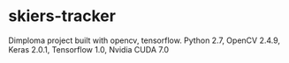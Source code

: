 # skiers-tracker
Dimploma project built with opencv, tensorflow.
Python 2.7, OpenCV 2.4.9, Keras 2.0.1, Tensorflow 1.0, Nvidia CUDA 7.0
